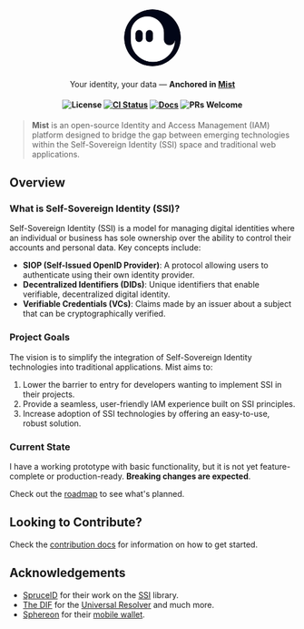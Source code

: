 <div align="center">
  <img src=".github/logo.png" style="width: 100px; border-radius: 50%" />

  <h4><span style="font-weight: normal">Your identity, your data — </span>Anchored in <a href="https://mist.id">Mist</a><h4>

  ![License](https://img.shields.io/badge/License-Apache_2.0%2C_MIT-black)
  [![CI Status](https://img.shields.io/github/actions/workflow/status/mist-id/mist/ci.yml?label=CI)](https://github.com/mist-id/mist/actions/workflows/ci.yml)
  [![Docs](https://img.shields.io/badge/Docs-online-grass)](https://docs.mist.id/)
  ![PRs Welcome](https://img.shields.io/badge/PRs-welcome-black)
</div>

> **Mist** is an open-source Identity and Access Management (IAM) platform designed to bridge the gap between emerging technologies within the Self-Sovereign Identity (SSI) space and traditional web applications.

## Overview

### What is Self-Sovereign Identity (SSI)?

Self-Sovereign Identity (SSI) is a model for managing digital identities where an individual or business has sole
ownership over the ability to control their accounts and personal data. Key concepts include:

- **SIOP (Self-Issued OpenID Provider)**: A protocol allowing users to authenticate using their own identity provider.
- **Decentralized Identifiers (DIDs)**: Unique identifiers that enable verifiable, decentralized digital identity.
- **Verifiable Credentials (VCs)**: Claims made by an issuer about a subject that can be cryptographically verified.

### Project Goals

The vision is to simplify the integration of Self-Sovereign Identity technologies into traditional applications.
Mist aims to:

1. Lower the barrier to entry for developers wanting to implement SSI in their projects.
2. Provide a seamless, user-friendly IAM experience built on SSI principles.
3. Increase adoption of SSI technologies by offering an easy-to-use, robust solution.

### Current State

I have a working prototype with basic functionality, but it is not yet feature-complete or production-ready. **Breaking changes are expected**.

Check out the [roadmap](https://github.com/orgs/mist-id/projects/1) to see what's planned.

## Looking to Contribute?

Check the [contribution docs](https://docs.mist.id/contributing/quick-start) for information on how to get started.

## Acknowledgements

- [SpruceID](https://spruceid.com) for their work on the [SSI](https://lib.rs/crates/ssi) library.
- [The DIF](https://identity.foundation) for the [Universal Resolver](https://uniresolver.io) and much more.
- [Sphereon](https://sphereon.com) for their [mobile wallet](https://github.com/Sphereon-Opensource/mobile-wallet).

